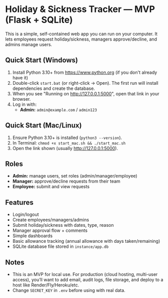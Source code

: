 # Holiday & Sickness Tracker — MVP (Flask + SQLite)

This is a simple, self-contained web app you can run on your computer. It lets employees request holiday/sickness, managers approve/decline, and admins manage users.

## Quick Start (Windows)
1) Install Python 3.10+ from https://www.python.org (if you don't already have it)
2) Double-click `start.bat` (or right-click → Open). The first run will install dependencies and create the database.
3) When you see "Running on http://127.0.0.1:5000", open that link in your browser.
4) Log in with:
   - **Admin:** `admin@example.com` / `admin123`

## Quick Start (Mac/Linux)
1) Ensure Python 3.10+ is installed (`python3 --version`).
2) In Terminal: `chmod +x start_mac.sh && ./start_mac.sh`
3) Open the link shown (usually http://127.0.0.1:5000).

## Roles
- **Admin:** manage users, set roles (admin/manager/employee)
- **Manager:** approve/decline requests from their team
- **Employee:** submit and view requests

## Features
- Login/logout
- Create employees/managers/admins
- Submit holiday/sickness with dates, type, reason
- Manager approval flow + comments
- Simple dashboards
- Basic allowance tracking (annual allowance with days taken/remaining)
- SQLite database file stored in `instance/app.db`

## Notes
- This is an MVP for local use. For production (cloud hosting, multi-user access), you’ll want to add email, audit logs, file storage, and deploy to a host like Render/Fly/Heroku/etc.
- Change `SECRET_KEY` in `.env` before using with real data.
